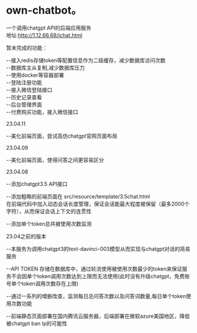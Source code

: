 # own-chatbot。
一个调用chatgpt API的后端应用服务  
地址:http://1.12.66.68/jchat.html  



暂未完成的功能：  
  
--接入redis存储token等配置信息作为二级缓存，减少数据库访问次数  
--数据库主从复制,减少数据库压力  
--使用docker等容器部署  
--登陆注册功能  
--接入微信登陆接口  
--历史记录查看  
--后台管理界面  
--付费购买功能，接入微信接口  
  
    
23.04.11
  
--美化前端页面，尝试高仿chatgpt官网页面布局
      
      
      
    
23.04.09  

--美化前端页面，使得问答之间更容易区分  
  
    
  
  
23.04.08   
  
--添加chatgpt3.5 API接口  
  
--添加粗略的前端页面在 src/resource/template/3.5chat.html  
  在前端代码中加入动态会话长度管理，保证会话能最大程度被保留（最多2000个字符），从而保证会话上下文的连贯性  
    
--添加单个token总共被使用次数监测  
  
  
  
  
23.04之前的版本  
  
--本服务为调用chatgpt3的text-davinci-003模型从而实现与chatgpt对话的简易服务  
  
--API TOKEN 存储在数据库中，通过轮流使用被使用次数最少的token来保证服务不会因单个token调用次数达到上限而无法使用(此时没有升级chatgpt，免费账号单个token调用次数存在上限)  
  
--通过一系列的增删改查，监测每日总问答次数以及问答词数量,每日单个token使用次数功能  
  
--前端静态页面部署在国内腾讯云服务器，后端部署在微软azure美国地区，降低被chatgpt ban Ip的可能性  
